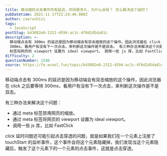 ```yaml
---
title: 移动端的点击事件的有延迟，时间是多久，为什么会有？ 怎么解决这个延时？
pubDatetime: 2021-11-17T22:24:46.000Z
author: caorushizi
tags:
  - JavaScript
postSlug: b43082e8-2312-4594-ac1c-4f0d2d5da81c
description: >-
  移动端点击有 300ms 的延迟是因为移动端会有双击缩放的这个操作，因此浏览器在 click 之后要等待
  300ms，看用户有没有下一次点击，来判断这次操作是不是双击。 有三种办法来解决这个问题： 通过 meta 标签禁用网页的缩放。 通过 meta
  标签将网页的 viewport 设置为 ideal viewport。 调用一些 js 库，比如 FastClick click 延时问题还可能引起
difficulty: 2
questionNumber: 1546
source: https://fe.ecool.fun/topic/b43082e8-2312-4594-ac1c-4f0d2d5da81c
---
```


移动端点击有 300ms 的延迟是因为移动端会有双击缩放的这个操作，因此浏览器在 click 之后要等待 300ms，看用户有没有下一次点击，来判断这次操作是不是双击。

有三种办法来解决这个问题：

* 通过 meta 标签禁用网页的缩放。
* 通过 meta 标签将网页的 viewport 设置为 ideal viewport。
* 调用一些 js 库，比如 FastClick

click 延时问题还可能引起点击穿透的问题，就是如果我们在一个元素上注册了 touchStart 的监听事件，这个事件会将这个元素隐藏掉，我们发现当这个元素隐藏后，触发了这个元素下的一个元素的点击事件，这就是点击穿透。
